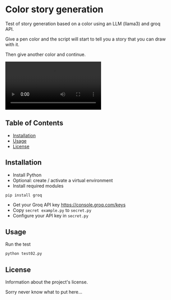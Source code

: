 # Color story generation

Test of story generation based on a color using an LLM (llama3) and groq API.

Give a pen color and the script will start to tell you a story that you can draw with it.

Then give another color and continue.

<video controls src="media/demo.mp4" title="Demo"></video>

## Table of Contents

- [Installation](#installation)
- [Usage](#usage)
- [License](#license)

## Installation

- Install Python
- Optional: create / activate a virtual environment
- Install required modules

```bash
pip install groq
```

- Get your Groq API key <https://console.groq.com/keys>
- Copy `secret example.py` to `secret.py`
- Configure your API key in `secret.py`

## Usage

Run the test

```bash
python test02.py
```

## License

Information about the project's license.

Sorry never know what to put here...
